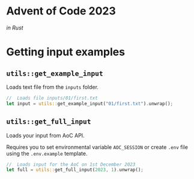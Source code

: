 # Advent of Code 2023
*in Rust*

# Getting input examples

## `utils::get_example_input`
Loads text file from the `inputs` folder.

```rust
//  Loads file inputs/01/first.txt
let input = utils::get_example_input("01/first.txt").unwrap();
```

## `utils::get_full_input`
Loads your input from AoC API.

Requires you to set environmental variable `AOC_SESSION`
or create `.env` file using the `.env.example` template.

```rust
//  Loads input for the AoC on 1st December 2023
let full = utils::get_full_input(2023, 1).unwrap();
```